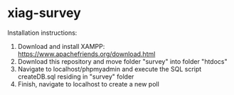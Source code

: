 # xiag-survey

Installation instructions: 

1. Download and install XAMPP: https://www.apachefriends.org/download.html
2. Download this repository and move folder "survey" into folder "htdocs"
3. Navigate to localhost/phpmyadmin and execute the SQL script createDB.sql residing in "survey" folder
4. Finish, navigate to localhost to create a new poll
